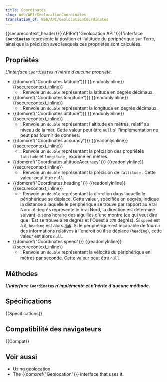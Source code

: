 ```yaml
---
title: Coordinates
slug: Web/API/GeolocationCoordinates
translation_of: Web/API/GeolocationCoordinates
---
```


{{securecontext_header}}{{APIRef("Geolocation API")}}L'interface **`Coordinates`** représente la position et l'altitude du périphérique sur Terre, ainsi que la précision avec lesquels ces propriétés sont calculées.

## Propriétés

_L'interface `Coordinates` n'hérite d'aucune propriété._

- {{domxref("Coordinates.latitude")}} {{readonlyInline}} {{securecontext_inline}}
  - : Renvoie un `double` représentant la latitude en degrés décimaux.
- {{domxref("Coordinates.longitude")}} {{readonlyInline}} {{securecontext_inline}}
  - : Renvoie un `double` représentant la longitude en degrés décimaux.
- {{domxref("Coordinates.altitude")}} {{readonlyInline}} {{securecontext_inline}}
  - : Renvoie un `double` représentant l'altitude en mètres, relatif au niveau de la mer. Cette valeur peut être `null` si l'implémentation ne peut pas fournir de données.
- {{domxref("Coordinates.accuracy")}} {{readonlyInline}} {{securecontext_inline}}
  - : Renvoie un `double` représentant la précision des propriétés `latitude` et `longitude` , exprimé en mètres.
- {{domxref("Coordinates.altitudeAccuracy")}} {{readonlyInline}} {{securecontext_inline}}
  - : Renvoie un `double` représentant la précision de l'`altitude` . Cette valeur peut être `null`.
- {{domxref("Coordinates.heading")}} {{readonlyInline}} {{securecontext_inline}}
  - : Renvoie un `double` représentant la direction dans laquelle le périphérique se déplace. Cette valeur, spécifiée en degrés, indique la distance à laquelle le périphérique se trouve par rapport au Vrai Nord. `0` degrés représente le Vrai Nord, la direction est déterminé suivant le sens horaire des aiguilles d'une montre (ce qui veut dire que l'Est se trouve à `90` degrés et l'Ouest à `270` degrés). Si `speed` est à `0`, `heading` est alors [`NaN`](/fr/docs/JavaScript/Reference/Global_Objects/NaN). Si le périphérique est incapable de fournir des informations relatives à l'endroit où il se déplace (`heading`), cette valeur est alors `null`.
- {{domxref("Coordinates.speed")}} {{readonlyInline}} {{securecontext_inline}}
  - : Renvoie un `double` représentant la vélocité du périphérique en mètres par seconde. Cette valeur peut être `null`.

## Méthodes

**_L'interface_ `Coordinates` _n'implémente et n'hérite d'aucune méthode._**

## Spécifications

{{Specifications}}

## Compatibilité des navigateurs

{{Compat}}

## Voir aussi

- [Using geolocation](/fr/docs/WebAPI/Using_geolocation)
- The {{domxref("Geolocation")}} interface that uses it.
